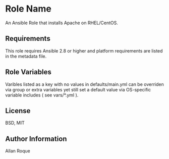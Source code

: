 Role Name
=========

An Ansible Role that installs Apache on RHEL/CentOS.

Requirements
------------

This role requires Ansible 2.8 or higher and platform requirements are listed in the metadata file.

Role Variables
--------------

Varibles listed as a key with no values in defaults/main.yml can be overriden via group or extra variables yet still set a default value via OS-specific variable includes ( see vars/*.yml ).


License
-------

BSD, MIT

Author Information
------------------

Allan Roque 
